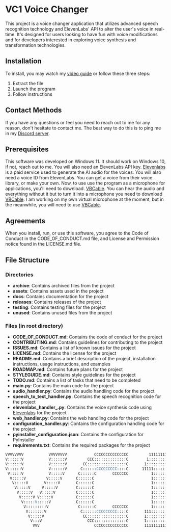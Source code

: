 # VC1 Voice Changer
This project is a voice changer application that utilizes advanced speech recognition technology and ElevenLabs' API to alter the user's voice in real-time. It's designed for users looking to have fun with voice modifications and for developers interested in exploring voice synthesis and transformation technologies.

## Installation
To install, you may watch my [video guide](https://olanorw.media/vc1install) or follow these three steps:
1. Extract the file
2. Launch the program
3. Follow instructions

## Contact Methods
If you have any questions or feel you need to reach out to me for any reason, don't hesitate to contact me. The best way to do this is to ping me in my [Discord server](https://discord.gg/5QP6X3S5fq).

## Prerequisites
This software was developed on Windows 11. It should work on Windows 10, if not, reach out to me. You will also need an ElevenLabs API key. [Elevenlabs](https://elevenlabs.io) is a paid service used to generate the AI audio for the voices. You will also need a voice ID from ElevenLabs. You can get a voice from their voice library, or make your own. Now, to use use the program as a microphone for applications, you'll need to download. [VBCable](https://vb-audio.com/Cable/). You can hear the audio and everything without it but to turn it into a microphone you need to download [VBCable](https://vb-audio.com/Cable/). I am working on my own virtual microphone at the moment, but in the meanwhile, you will need to use [VBCable](https://vb-audio.com/Cable/).

## Agreements
When you install, run, or use this software, you agree to the Code of Conduct in the CODE_OF_CONDUCT.md file, and License and Permission notice found in the LICENSE.md file.

## File Structure
### Directories
- **archive**: Contains archived files from the project
- **assets**: Contains assets used in the project
- **docs**: Contains documentation for the project
- **releases**: Contains releases of the project
- **testing**: Contains testing files for the project
- **unused**: Contains unused files from the project
### Files (in root directory)
- **CODE_OF_CONDUCT.md**: Contains the code of conduct for the project
- **CONTRIBUTING.md**: Contains guidelines for contributing to the project
- **ISSUES.md**: Contains a list of known issues for the project
- **LICENSE.md**: Contains the license for the project
- **README.md**: Contains a brief description of the project, installation instructions, usage instructions, and examples
- **ROADMAP.md**: Contains future plans for the project
- **STYLEGUIDE.md**: Contains style guidelines for the project
- **TODO.md**: Contains a list of tasks that need to be completed
- **main.py**: Contains the main code for the project
- **audio_handler.py**: Contains the audio handling code for the project
- **speech_to_text_handler.py**: Contains the speech recognition code for the project
- **elevenlabs_handler_.py**: Contains the voice synthesis code using [Elevenlabs](https://elevenlabs.io) for the project
- **web_handler.py**: Contains the web handling code for the project
- **configuration_handler.py**: Contains the configuration handling code for the project
- **pyinstaller_configuration.json**: Contains the configuration for PyInstaller
- **requirements.txt**: Contains the required packages for the project


```md 
VVVVVVVV           VVVVVVVV            CCCCCCCCCCCCCCC         11111111111   
V::::::V           V::::::V         CCC::::::::::::::C        1::::::::::1   
V::::::V           V::::::V       CC:::::::::::::::::C       1:::::::::::1   
V::::::V           V::::::V      C::::::CCCCCCCCC::::C      11111::::::::1   
 V:::::V           V:::::V      C::::::C       CCCCCCC          1::::::::1   
  V:::::V         V:::::V      C::::::C                         1::::::::1   
   V:::::V       V:::::V       C::::::C                         1::::::::1   
    V:::::V     V:::::V        C::::::C                         1::::::::l   
     V:::::V   V:::::V         C::::::C                         1::::::::l   
      V:::::V V:::::V          C::::::C                         1::::::::l   
       V:::::V:::::V           C::::::C                         1::::::::l   
        V:::::::::V             C::::::C       CCCCCCC          1::::::::l   
         V:::::::V               C::::::CCCCCCCCC::::C       111::::::::::111
          V:::::V                 CC:::::::::::::::::C       1::::::::::::::1
           V:::V                    CCC::::::::::::::C       1::::::::::::::1
            VVV                        CCCCCCCCCCCCCCC       1111111111111111
```